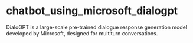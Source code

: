 # chatbot_using_microsoft_dialogpt
DialoGPT is a large-scale pre-trained dialogue response generation model developed by Microsoft, designed for multiturn conversations.
